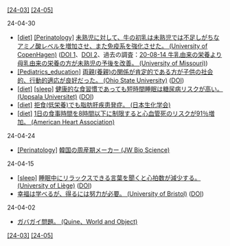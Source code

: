 [\[24-03\]](2403.md) [\[24-05\]](2405.md)

24-04-30
* [\[diet\]](diet.md) [\[Perinatology\]](Perinatology.md) [未熟児に対して、牛の初乳は未熟児では不足しがちなアミノ酸レベルを増加させ、また免疫系を強化させた。 (University of CopenHagen)](https://healthsciences.ku.dk/newsfaculty-news/2023/10/for-prematurely-born-infants-cow-colostrum-can-be-used-to-supplement-mothers-own-milk) ([DOI 1](https://doi.org/10.1016/j.clnu.2023.06.024)、[DOI 2](https://doi.org/10.1016/j.clnu.2023.03.008)、過去の調査：[20-08-14 牛乳由来の栄養より母乳由来の栄養の方が未熟児の予後を改善。 (University of Missouri)](2008.md))
* [\[Pediatrics_education\]](Pediatrics_education.md) [両親(養親)の関係が肯定的である方が子供の社会的、行動的適応が良好だった。 (Ohio State University)](https://www.osu.edu/impact/now-at-ohio-state/co-parenting) ([DOI](https://doi.org/10.1111/cdev.13904))
* [\[diet\]](diet.md) [\[sleep\]](sleep.md) [健康的な食習慣であっても短時間睡眠は糖尿病リスクが高い。 (Uppsala Universitet)](https://www.uu.se/en/press/press-releases/2024/2024-03-06-too-little-sleep-raises-risk-of-type-2-diabetes) ([DOI](https://doi.org/10.1001/jamanetworkopen.2024.1147))
* [\[diet\]](diet.md) [拒食(低栄養)でも脂肪肝疾患発症。 (日本生化学会)](https://seikagaku.jbsoc.or.jp/10.14952/SEIKAGAKU.2021.930035/data/index.html)
* [\[diet\]](diet.md) [1日の食事時間を8時間以下に制限すると心血管死のリスクが91％増加。 (American Heart Association)](https://newsroom.heart.org/news/8-hour-time-restricted-eating-linked-to-a-91-higher-risk-of-cardiovascular-death)

24-04-24
* [\[Perinatology\]](Perinatology.md) [韓国の周産期メーカー (JW Bio Science)](https://www.jw-bioscience.co.kr/bioscience/en/main.jsp)

24-04-15
* [\[sleep\]](sleep.md) [睡眠中にリラックスできる言葉を聞くと心拍数が減少する。 (University of Liège)](https://www.giga.uliege.be/cms/c_12409181/en/hearing-relaxing-words-in-your-sleep-slows-your-heart-down) ([DOI](https://doi.org/10.1111/jsr.14160))
* [幸福は学べるが、得るには努力が必要。 (University of Bristol)](https://www.bristol.ac.uk/news/2024/march/science-of-happiness-new-findings.html) ([DOI](https://doi.org/10.1007/s10734-024-01202-4))

24-04-02
* [ガバガイ問題。 (Quine、World and Object)](https://en.wikipedia.org/wiki/Word_and_Object)

[\[24-03\]](2403.md) [\[24-05\]](2405.md)
